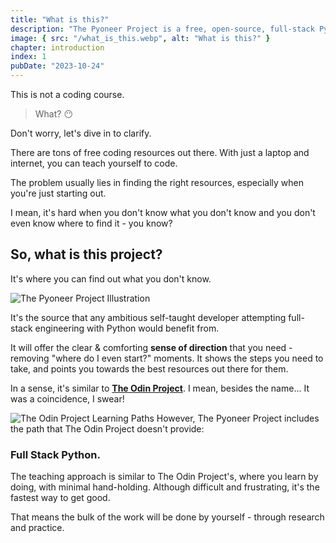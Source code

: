 ```yaml
---
title: "What is this?"
description: "The Pyoneer Project is a free, open-source, full-stack Python learning path. It's the source that any ambitious self-taught developer attempting full-stack engineering with Python would benefit from."
image: { src: "/what_is_this.webp", alt: "What is this?" }
chapter: introduction
index: 1
pubDate: "2023-10-24"
---
```


This is not a coding course.

> What? 😶

Don't worry, let's dive in to clarify.

There are tons of free coding resources out there. With just a laptop and internet, you can teach yourself to code.

The problem usually lies in finding the right resources, especially when you're just starting out.

I mean, it's hard when you don't know what you don't know and you don't even know where to find it - you know?

## So, what is this project?

It's where you can find out what you don't know.

![The Pyoneer Project Illustration](https://cdn.statically.io/gh/ThePyoneerProject/course/stable/introduction/what_is_this/img/pyoneer_project_illustration.webp)

It's the source that any ambitious self-taught developer attempting full-stack engineering with Python would benefit from.

It will offer the clear & comforting **sense of direction** that you need - removing "where do I even start?" moments. It shows the steps you need to take, and points you towards the best resources out there for them.

In a sense, it's similar to [**The Odin Project**](https://www.theodinproject.com/). I mean, besides the name... It was a coincidence, I swear!

![The Odin Project Learning Paths](https://cdn.statically.io/gh/ThePyoneerProject/course/stable/introduction/what_is_this/img/top_paths.webp)
However, The Pyoneer Project includes the path that The Odin Project doesn't provide:

### **Full Stack Python**.

The teaching approach is similar to The Odin Project's, where you learn by doing, with minimal hand-holding. Although difficult and frustrating, it's the fastest way to get good.

That means the bulk of the work will be done by yourself - through research and practice.
